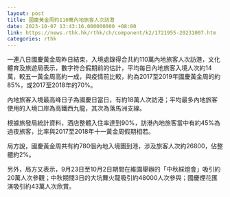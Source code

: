 ```yaml
---
layout: post
title: 國慶黃金周約110萬內地旅客人次訪港
date: 2023-10-07 13:43:16.000000000 +08:00
link: https://news.rthk.hk/rthk/ch/component/k2/1721955-20231007.htm
categories: rthk
---
```


一連八日國慶黃金周昨日結束，入境處錄得合共約110萬內地旅客人次訪港，文化體育及旅遊局表示，數字符合假期前的估計，平均每日內地旅客入境人次約14萬，較五一黃金周高約一成，與疫情前比較，約為2017至2019年國慶黃金周的約85%，或2017至2018年的70%。

​內地旅客入境最高峰日子為國慶日當日，有約18萬人次訪港；平均最多內地旅客使用的入境口岸為高鐵西九龍，其次為落馬洲支線。

根據旅發局統計資料，酒店整體入住率達到90%，訪港內地旅客當中有約45%為過夜旅客，比率與2017至2018年十一黃金周假期相若。

局方說，國慶黃金周共有約780個內地入境團到港，涉及旅客人次約26800，佔整體約2%。

另外，局方又表示，9月23日至10月2日期間在維園舉辦的「中秋綵燈會」吸引約20萬人次參觀；中秋期間3日的大坑舞火龍吸引約48000人次參與；國慶煙花匯演吸引約43萬人次欣賞。

